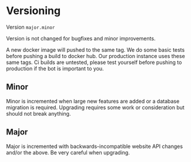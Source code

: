 # Versioning
Version `major.minor`

Version is not changed for bugfixes and minor improvements. 

A new docker image will pushed to the same tag. We do some basic tests before pushing a build to docker hub. Our production instance uses these same tags. Ci builds are untested, please test yourself before pushing to production if the bot is important to you.

## Minor
Minor is incremented when large new features are added or a database migration is required. Upgrading requires some work or consideration but should not break anything.

## Major
Major is incremented with backwards-incompatible website API changes and/or the above. Be very careful when upgrading.